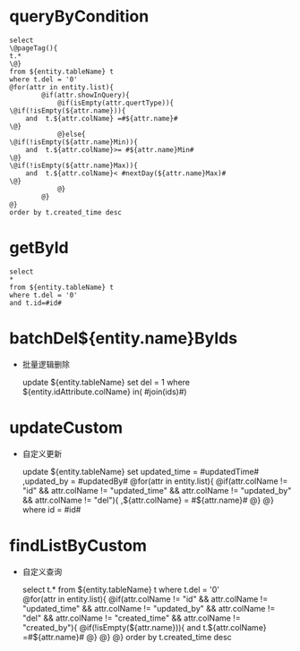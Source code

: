 queryByCondition
===


    select 
    \@pageTag(){
    t.*
    \@}
    from ${entity.tableName} t
    where t.del = '0'  
    @for(attr in entity.list){
    		@if(attr.showInQuery){
    		    @if(isEmpty(attr.quertType)){
    \@if(!isEmpty(${attr.name})){
        and  t.${attr.colName} =#${attr.name}#
    \@}
                @}else{
    \@if(!isEmpty(${attr.name}Min)){
        and  t.${attr.colName}>= #${attr.name}Min#
    \@}
    \@if(!isEmpty(${attr.name}Max)){
        and  t.${attr.colName}< #nextDay(${attr.name}Max)#
    \@}
                @}
    		@}
    @}
    order by t.created_time desc
    
    
    
getById
===

    select
    *
    from ${entity.tableName} t
    where t.del = '0'
    and t.id=#id#



batchDel${entity.name}ByIds
===

* 批量逻辑删除

    update ${entity.tableName} set del = 1 where ${entity.idAttribute.colName}  in( #join(ids)#)
    


updateCustom
===

* 自定义更新

    update ${entity.tableName} 
    set 
        updated_time = #updatedTime#
        ,updated_by = #updatedBy#
        @for(attr in entity.list){
            @if(attr.colName != "id" && attr.colName != "updated_time" && attr.colName != "updated_by" && attr.colName != "del"){
                ,${attr.colName} = #${attr.name}#
            @}
        @}
    where id  = #id#
    
    
    
findListByCustom
===

* 自定义查询


    select 
    t.*
    from ${entity.tableName} t
    where t.del = '0'  
    @for(attr in entity.list){
    		@if(attr.colName != "id" && attr.colName != "updated_time" && attr.colName != "updated_by" && attr.colName != "del" && attr.colName != "created_time" && attr.colName != "created_by"){
    \@if(!isEmpty(${attr.name})){
        and  t.${attr.colName} =#${attr.name}#
    \@}
            @}
    @}
    order by t.created_time desc
